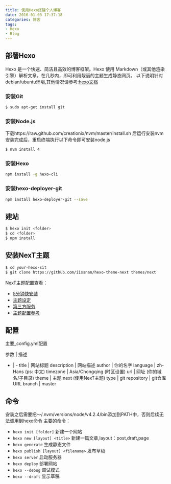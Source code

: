 ```yaml
---
title: 使用Hexo搭建个人博客
date: 2016-01-03 17:37:18
categories: 博客
tags: 
- Hexo
- Blog
---
```


## 部署Hexo
Hexo 是一个快速、简洁且高效的博客框架。Hexo 使用 Markdown（或其他渲染引擎）解析文章，在几秒内，即可利用靓丽的主题生成静态网页。
以下说明针对debian/ubuntu环境,其他情况请参考:[hexo文档](https://hexo.io/zh-cn/docs/)
### 安装Git
``` bash
$ sudo apt-get install git
```

<!-- more -->

### 安装Node.js
下载https://raw.github.com/creationix/nvm/master/install.sh 后运行安装nvm
安装完成后，重启终端执行以下命令即可安装node.js
``` bash
$ nvm install 4
```

### 安装Hexo
``` bash
npm install -g hexo-cli
```

### 安装hexo-deployer-git
``` bash
npm install hexo-deployer-git --save
```

## 建站
``` bash
$ hexo init <folder>
$ cd <folder>
$ npm install
```

## 安装NexT主题
``` bash
$ cd your-hexo-sit
$ git clone https://github.com/iissnan/hexo-theme-next themes/next

```
NexT主题配置查看：
- [5分钟快安装](http://theme-next.iissnan.com/five-minutes-setup.html)
- [主题设定](http://theme-next.iissnan.com/theme-settings.html)
- [第三方服务](http://theme-next.iissnan.com/third-party-services.html)
- [主题配置参考](http://theme-next.iissnan.com/theme-settings-example.html)

## 配置
主要_config.yml配置

参数 | 描述
- | -
title | 网站标题
description | 网站描述
author | 你的名字
language | zh-Hans (ps: 中文)
timezone | Asia/Chongqing (时区设置)
url | 网址 (你的域名/子目录)
theme | 主题:next (使用NexT主题)
type | git 
repository | git仓库URL
branch | master

## 命令
安装之后需要把～/.nvm/versions/node/v4.2.4/bin添加到PATH中，否则后续无法调用到hexo命令
主要的命令：

- `hexo init [folder]` 新建一个网站
- `hexo new [layout] <title>` 新建一篇文章,layout：post,draft,page
- `hexo generate` 生成静态文件
- `hexo publish [layout] <filename>` 发布草稿
- `hexo server` 启动服务器
- `hexo deploy` 部署网站
- `hexo --debug` 调试模式
- `hexo --draft` 显示草稿
